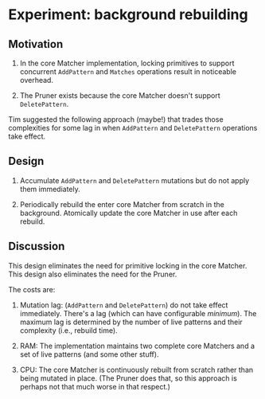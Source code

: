 # Experiment: background rebuilding

## Motivation

1.  In the core Matcher implementation, locking primitives to support
    concurrent `AddPattern` and `Matches` operations result in
    noticeable overhead.

1.  The Pruner exists because the core Matcher doesn't support
    `DeletePattern`.

Tim suggested the following approach (maybe!) that trades those
complexities for some lag in when `AddPattern` and `DeletePattern`
operations take effect.

## Design

1.  Accumulate `AddPattern` and `DeletePattern` mutations but do not
    apply them immediately.

1.  Periodically rebuild the enter core Matcher from scratch in the
    background.  Atomically update the core Matcher in use after each
    rebuild.

## Discussion

This design eliminates the need for primitive locking in the core
Matcher.  This design also eliminates the need for the Pruner.

The costs are:

1.  Mutation lag: (`AddPattern` and `DeletePattern`) do not take
    effect immediately.  There's a lag (which can have configurable
    *minimum*).  The maximum lag is determined by the number of live
    patterns and their complexity (i.e., rebuild time).

1.  RAM: The implementation maintains two complete core Matchers and a
    set of live patterns (and some other stuff).

1.  CPU: The core Matcher is continuously rebuilt from scratch rather
    than being mutated in place.  (The Pruner does that, so this
    approach is perhaps not that much worse in that respect.)
